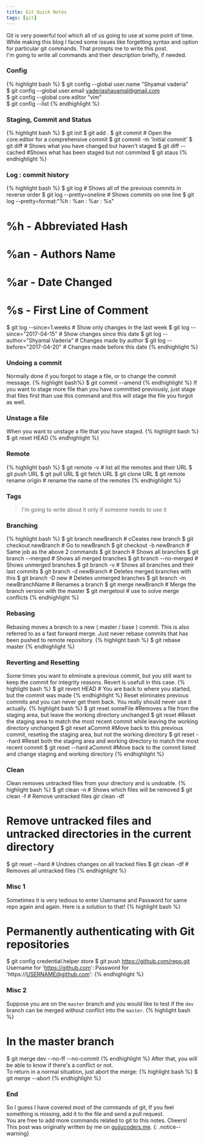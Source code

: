 ```yaml
---
title: Git Quick Notes
tags: [git]
---
```


Git is very powerful tool which all of us going to use at some point of time.
While making this blog I faced some issues like forgetting syntax and option for particular git commands.
That prompts me to write this post.  
I'm going to write all commands and their description briefly, if needed.  

### Config
{% highlight bash %}
$ git config --global user.name "Shyamal vaderia"   
$ git config --global user.email vaderiashayamal@gmail.com  
$ git config --global core.editor "vim"  
$ git config --list 
{% endhighlight %}

### Staging, Commit and Status
{% highlight bash %}
$ git init 
$ git add .
$ git commit # Open the core.editor for a comprehensive commit
$ git commit -m 'Initial commit'
$ git diff # Shows what you have changed but haven't staged
$ git diff --cached #Shows what has been staged but not commited
$ git staus
{% endhighlight %}

### Log : commit history
{% highlight bash %}
$ git log # Shows all of the previous commits in reverse order
$ git log --pretty=oneline # Shows commits on one line
$ git log --pretty=format:"%h : %an : %ar : %s"
#  %h - Abbreviated Hash  
#  %an - Authors Name
#  %ar - Date Changed
#  %s - First Line of Comment
$ git log --since=1.weeks # Show only changes in the last week
$ git log --since="2017-04-15" # Show changes since this date
$ git log --author="Shyamal Vaderia" # Changes made by author
$ git log --before="2017-04-20" # Changes made before this date
{% endhighlight %}

### Undoing a commit
Normally done if you forgot to stage a file, or to change the commit message.
{% highlight bash%}
$ git commit --amend
{% endhighlight %}
If you want to stage more file than you have committed previously, just stage
that files first than use this command and this will stage 
the file you forgot as well.  

### Unstage a file
When you want to unstage a file that you have staged.
{% highlight bash %}
$ git reset HEAD <file name>
{% endhighlight %}

### Remote 
{% highlight bash %}
$ git remote -v # list all the remotes and their URL
$ git push URL
$ git pull URL
$ git fetch URL
$ git clone URL
$ git remote rename origin <your wish> # rename the name of the remotes
{% endhighlight %}

### Tags
> I'm going to write about it only if someone needs to use it

### Branching
{% highlight bash %}
$ git branch newBranch # cCeates new branch
$ git checkout newBranch # Go to newBranch
$ git checkout -b newBranch # Same job as the above 2 commands
$ git branch # Shows all branches
$ git branch --merged # Shows all merged branches
$ git branch --no-merged # Shows unmerged branches
$ git branch -v # Shows all branches and their last commits
$ git branch -d newBranch # Deletes merged branches with this
$ git branch -D new # Deletes unmerged branches
$ git branch -m newBranchName # Renames a branch
$ git merge newBranch # Merge the branch version with the master
$ git mergetool # use to solve merge conflicts
{% endhighlight %}

### Rebasing
Rebasing moves a branch to a new ( master / base ) commit. 
This is also referred to as a fast forward merge. 
Just never rebase commits that has been pushed to remote 
repository.
{% highlight bash %}
$ git rebase master
{% endhighlight %}

### Reverting and Resetting
Some times you want to eliminate a previous commit, 
but you still want to keep the commit for integrity reasons.
Revert is usefull in this case.
{% highlight bash %}
$ git revert HEAD # You are back to where you started, but the commit was made
{% endhighlight %}
Reset eliminates previous commits and you can never get them back. 
You really should never use it actually.
{% highlight bash %}
$ git reset someFile 
#Removes a file from the staging area, but leave the working directory unchanged
$ git reset 
#Reset the staging area to match the most recent commit while leaving the working directory unchanged
$ git reset aCommit 
#Move back to this previous commit, reseting the staging area, but not the working directory
$ git reset --hard 
#Reset both the staging area and working directory to match the most recent commit
$ git reset --hard aCommit 
#Move back to the commit listed and change staging and working directory
{% endhighlight %}

### Clean
Clean removes untracked files from your directory and is undoable.
{% highlight bash %}
$ git clean -n # Shows which files will be removed
$ git clean -f # Remove untracked files
gir clean -df 
# Remove untracked files and untracked directories in the current directory
$ git reset --hard # Undoes changes on all tracked files
$ git clean -df # Removes all untracked files
{% endhighlight %}

### Misc 1
Sometimes it is very tedious to enter Username and Password for same repo again and again.
Here is a solution to that!
{% highlight bash %}
# Permanently authenticating with Git repositories
$ git config credential.helper store
$ git push https://github.com/repo.git
    Username for 'https://github.com': <USERNAME>
    Password for 'https://USERNAME@github.com': <PASSWORD>
{% endhighlight %}
### Misc 2
Suppose you are on the `master` branch and you would like to test if the `dev` branch can be merged without conflict into the `master`.
{% highlight bash %}
# In the master branch
$ git merge dev --no-ff --no-commit
{% endhighlight %}
After that, you will be able to know if there's a conflict or not.  
To return in a normal situation, just abort the merge:
{% highlight bash %}
$ git merge --abort
{% endhighlight %}

### End
So I guess I have covered most of the commands of git,
If you feel something is missing, add it to 
the file and send a pull request.  
You are free to add more commands related to git to this notes.
Cheers!  
This post was originally written by me on [gujjucoders.me](http://gujjucoders.me).
{: .notice--warning} 